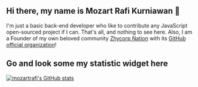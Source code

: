 ## Hi there, my name is Mozart Rafi Kurniawan 👋

I'm just a basic back-end developer who like to contribute any JavaScript open-sourced project if I can. That's all, and nothing to see here.
Also, I am a Founder of my own beloved community [Zhycorp Nation](https://zhycorp.com) with its [GitHub official organization](https://github.com/zhycorp)!

## Go and look some my statistic widget here

[![mozartrafi's GitHub stats](https://github-readme-stats.vercel.app/api?username=mozartrafi&show_icons=true&count_private=true&include_all_commits=true&custom_title=My+GitHub+Stats&theme=tokyonight)](https://github.com/anuraghazra/github-readme-stats)
